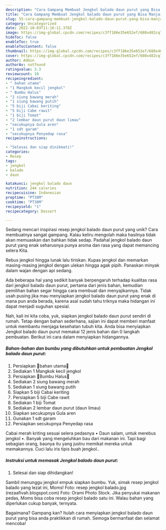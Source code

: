 ```yaml
---
description: "Cara Gampang Membuat Jengkol balado daun purut yang Bisa Manjain Lidah"
title: "Cara Gampang Membuat Jengkol balado daun purut yang Bisa Manjain Lidah"
slug: 55-cara-gampang-membuat-jengkol-balado-daun-purut-yang-bisa-manjain-lidah
category: Uncategorized
date: 2022-10-03T11:16:11.378Z
image: https://img-global.cpcdn.com/recipes/c3ff186e35e652ef/680x482cq70/jengkol-balado-daun-purut-foto-resep-utama.jpg
hideToc: false
enableToc: true
enableTocContent: false
thumbnail: https://img-global.cpcdn.com/recipes/c3ff186e35e652ef/680x482cq70/jengkol-balado-daun-purut-foto-resep-utama.jpg
cover: https://img-global.cpcdn.com/recipes/c3ff186e35e652ef/680x482cq70/jengkol-balado-daun-purut-foto-resep-utama.jpg
author: Admin
authorAv: notfound
ratingvalue: 3.3
reviewcount: 10
recipeingredient:
- " bahan utama"
- "1 Mangkok kecil jengkol"
- " Bumbu Halus"
- "2 siung bawang merah"
- "1 siung bawang putih"
- "5 biji Cabai keriting"
- "5 biji Cabe rawit"
- "1 biji Tomat"
- "2 lembar daun purut daun limau"
- "secukupnya Gula aren"
- "1 sdt garam"
- "secukupnya Penyedap rasa"
recipeinstructions:

- "Selesai dan siap dinikmati!"
categories:
- Resep
tags:
- jengkol
- balado
- daun

katakunci: jengkol balado daun 
nutrition: 244 calories
recipecuisine: Indonesian
preptime: "PT38M"
cooktime: "PT38M"
recipeyield: "1"
recipecategory: Dessert

---
```





Sedang mencari inspirasi resep jengkol balado daun purut yang unik? Cara membuatnya sangat gampang. Kalau keliru mengolah maka hasilnya tidak akan memuaskan dan bahkan tidak sedap. Padahal jengkol balado daun purut yang enak seharusnya punya aroma dan rasa yang dapat memancing selera Kita.





Rebus jengkol hingga lunak lalu tiriskan. Kupas jengkol dan memarkan masing-masing jengkol dengan ulekan hingga agak pipih. Panaskan minyak dalam wajan dengan api sedang.

Ada beberapa hal yang sedikit banyak berpengaruh terhadap kualitas rasa dari jengkol balado daun purut, pertama dari jenis bahan, kemudian pemilihan bahan segar hingga cara membuat dan menyajikannya. Tidak usah pusing jika mau menyiapkan jengkol balado daun purut yang enak di mana pun anda berada, karena asal sudah tahu triknya maka hidangan ini dapat menjadi suguhan spesial.






Nah, kali ini kita coba, yuk, siapkan jengkol balado daun purut sendiri di rumah. Tetap dengan bahan sederhana, sajian ini dapat memberi manfaat untuk membantu menjaga kesehatan tubuh kita. Anda bisa menyiapkan Jengkol balado daun purut memakai 12 jenis bahan dan 0 langkah pembuatan. Berikut ini cara dalam menyiapkan hidangannya.

<!--inarticleads1-->

##### Bahan-bahan dan bumbu yang dibutuhkan untuk pembuatan Jengkol balado daun purut:

1. Persiapkan  💐bahan utama💐
1. Sediakan 1 Mangkok kecil jengkol
1. Persiapkan  💐Bumbu Halus💐
1. Sediakan 2 siung bawang merah
1. Sediakan 1 siung bawang putih
1. Siapkan 5 biji Cabai keriting
1. Persiapkan 5 biji Cabe rawit
1. Sediakan 1 biji Tomat
1. Sediakan 2 lembar daun purut (daun limau)
1. Siapkan secukupnya Gula aren
1. Gunakan 1 sdt garam
1. Persiapkan secukupnya Penyedap rasa


Cabai merah kriting sesuai selera pedasnya • Daun salam, untuk merebus jengkol •. Banyak yang mengeluhkan bau dari makanan ini. Tapi bagi sebagian orang, baunya itu yang justru memikat mereka untuk memakannya. Cuci lalu iris tipis buah jengkol.. 

<!--inarticleads2-->

##### Instruksi untuk memasak Jengkol balado daun purut:


1. Selesai dan siap dihidangkan!

Sambil menunggu jengkol empuk siapkan bumbu. Yuk, simak resep jengkol balado yang lezat ini, Moms! Foto: resep jengkol balado.jpg (rezaafivah.blogspot.com) Foto: Orami Photo Stock. Jika penyukai makanan pedas, Moms bisa coba resep jengkol balado satu ini. Walau bahan yang diperlukan cukup banyak, ternyata. 

Bagaimana? Gampang kan? Itulah cara menyiapkan jengkol balado daun purut yang bisa anda praktikkan di rumah. Semoga bermanfaat dan selamat mencoba!
